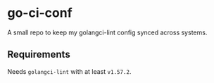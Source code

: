 # go-ci-conf
A small repo to keep my golangci-lint config synced across systems.

## Requirements

Needs `golangci-lint` with at least `v1.57.2`.
